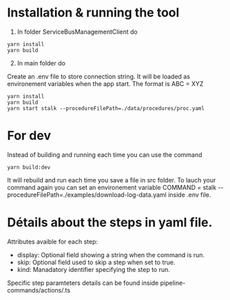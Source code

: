 
# Installation & running the tool

1. In folder ServiceBusManagementClient do 

```
yarn install 
yarn build
```

2. In main folder do 

Create an .env file to store connection string. It will be loaded as environement variables when the app start.
The format is  ABC = XYZ

```
yarn install 
yarn build
yarn start stalk --procedureFilePath=./data/procedures/proc.yaml
```

# For dev

Instead of building and running each time you can use the command 

```
yarn build:dev
```

It will rebuild and run each time you save a file in src folder. To lauch your command again you can set an environement variable COMMAND = stalk --procedureFilePath=./examples/download-log-data.yaml inside .env file.

# Détails about the steps in yaml file.

Attributes avaible for each step:
* display: Optional field showing a string when the command is run.
* skip: Optional field used to skip a step when set to true.
* kind: Manadatory identifier specifying the step to run.

Specific step paramteters details can be found inside pipeline-commands/actions/<some action>.ts